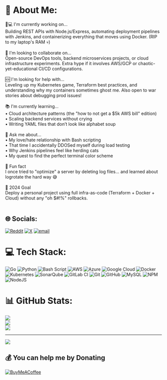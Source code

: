 # 💫 About Me:
👨💻 I'm currently working on...<br>Building REST APIs with Node.js/Express, automating deployment pipelines with Jenkins, and containerizing everything that moves using Docker. (RIP to my laptop's RAM 💀)<br><br>🤝 I'm looking to collaborate on...<br>Open-source DevOps tools, backend microservices projects, or cloud infrastructure experiments. Extra hype if it involves AWS/GCP or chaotic-yet-educational CI/CD configurations.<br><br>🆘 I'm looking for help with...<br>Leveling up my Kubernetes game, Terraform best practices, and understanding why my containers sometimes ghost me. Also open to war stories about debugging prod issues!<br><br>📚 I'm currently learning...<br>• Cloud architecture patterns (the "how to not get a $5k AWS bill" edition)<br>• Scaling backend services without crying<br>• Writing YAML files that don’t look like alphabet soup<br><br>💬 Ask me about...<br>• My love/hate relationship with Bash scripting<br>• That time I accidentally DDOSed myself during load testing<br>• Why Jenkins pipelines feel like herding cats<br>• My quest to find the perfect terminal color scheme<br><br>🎉 Fun fact<br>I once tried to "optimize" a server by deleting log files... and learned about logrotate the hard way 😅<br><br>🚀 2024 Goal<br>Deploy a personal project using full infra-as-code (Terraform + Docker + Cloud) without any "oh $#!%" rollbacks.<br><br>
## 🌐 Socials:
[![Reddit](https://img.shields.io/badge/Reddit-%23FF4500.svg?logo=Reddit&logoColor=white)](https://reddit.com/user/u/DShiva0) [![X](https://img.shields.io/badge/X-black.svg?logo=X&logoColor=white)](https://x.com/@DShiva0) [![email](https://img.shields.io/badge/Email-D14836?logo=gmail&logoColor=white)](mailto:divineshiva0@gmail.com) 

# 💻 Tech Stack:
![Go](https://img.shields.io/badge/go-%2300ADD8.svg?style=for-the-badge&logo=go&logoColor=white) ![Python](https://img.shields.io/badge/python-3670A0?style=for-the-badge&logo=python&logoColor=ffdd54) ![Bash Script](https://img.shields.io/badge/bash_script-%23121011.svg?style=for-the-badge&logo=gnu-bash&logoColor=white) ![AWS](https://img.shields.io/badge/AWS-%23FF9900.svg?style=for-the-badge&logo=amazon-aws&logoColor=white) ![Azure](https://img.shields.io/badge/azure-%230072C6.svg?style=for-the-badge&logo=microsoftazure&logoColor=white) ![Google Cloud](https://img.shields.io/badge/GoogleCloud-%234285F4.svg?style=for-the-badge&logo=google-cloud&logoColor=white) ![Docker](https://img.shields.io/badge/docker-%230db7ed.svg?style=for-the-badge&logo=docker&logoColor=white) ![Kubernetes](https://img.shields.io/badge/kubernetes-%23326ce5.svg?style=for-the-badge&logo=kubernetes&logoColor=white) ![SonarQube](https://img.shields.io/badge/SonarQube-black?style=for-the-badge&logo=sonarqube&logoColor=4E9BCD) ![GitLab CI](https://img.shields.io/badge/gitlab%20CI-%23181717.svg?style=for-the-badge&logo=gitlab&logoColor=white) ![Git](https://img.shields.io/badge/git-%23F05033.svg?style=for-the-badge&logo=git&logoColor=white) ![GitHub](https://img.shields.io/badge/github-%23121011.svg?style=for-the-badge&logo=github&logoColor=white) ![MySQL](https://img.shields.io/badge/mysql-4479A1.svg?style=for-the-badge&logo=mysql&logoColor=white) ![NPM](https://img.shields.io/badge/NPM-%23CB3837.svg?style=for-the-badge&logo=npm&logoColor=white) ![NodeJS](https://img.shields.io/badge/node.js-6DA55F?style=for-the-badge&logo=node.js&logoColor=white)
# 📊 GitHub Stats:
![](https://github-readme-stats.vercel.app/api?username=DShiva0&theme=dark&hide_border=true&include_all_commits=false&count_private=false)<br/>
![](https://github-readme-streak-stats.herokuapp.com/?user=DShiva0&theme=dark&hide_border=true)<br/>
![](https://github-readme-stats.vercel.app/api/top-langs/?username=DShiva0&theme=dark&hide_border=true&include_all_commits=false&count_private=false&layout=compact)

---
[![](https://visitcount.itsvg.in/api?id=DShiva0&icon=2&color=12)](https://visitcount.itsvg.in)

  ## 💰 You can help me by Donating
  [![BuyMeACoffee](https://img.shields.io/badge/Buy%20Me%20a%20Coffee-ffdd00?style=for-the-badge&logo=buy-me-a-coffee&logoColor=black)](https://buymeacoffee.com/dshiva0) 

  
